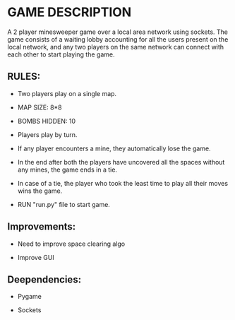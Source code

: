# GAME DESCRIPTION

A 2 player minesweeper game over a local area network using sockets. The game consists of a waiting lobby accounting for all the users present on the local network, and any two players on the same network can connect with each other to start playing the game.

## RULES:

- Two players play on a single map.

- MAP SIZE: 8*8

- BOMBS HIDDEN: 10

- Players play by turn.

- If any player encounters a mine, they automatically lose the game.

- In the end after both the players have uncovered all the spaces without any mines, the game ends in a tie.

- In case of a tie, the player who took the least time to play all their moves wins the game.  

- RUN "run.py" file to start game.

## Improvements:

- Need to improve space clearing algo

- Improve GUI

## Deependencies:

- Pygame

- Sockets
